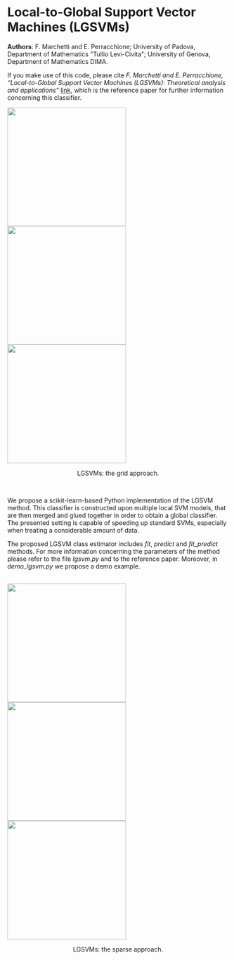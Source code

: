 # Local-to-Global Support Vector Machines (LGSVMs)

**Authors**: F. Marchetti and E. Perracchione; University of Padova, Department of Mathematics "Tullio Levi-Civita"; University of Genova, Department of Mathematics DIMA.

If you make use of this code, please cite *F. Marchetti and E. Perracchione, “Local-to-Global Support Vector Machines (LGSVMs): Theoretical analysis and applications”* [link](https://www.researchgate.net/publication/343079657_Local-to-Global_Support_Vector_Machines_LGSVMs_Theoretical_analysis_and_applications), which is the reference paper for further information concerning this classifier.

 <div class="row">
    <img src="https://iili.io/JyowwQ.png" width="270">
    <img src="https://iili.io/JyojAx.png" width="270">
    <img src="https://iili.io/JyoeoB.png" width="270">
  <caption> <p align="center"> LGSVMs: the grid approach. </p> </caption>
</div>
<br />

We propose a scikit-learn-based Python implementation of the LGSVM method. This classifier is constructed upon multiple local SVM models, that are then merged and glued together in order to obtain a global classifier. The presented setting is capable of speeding up standard SVMs, especially when treating a considerable amount of data.

The proposed LGSVM class estimator includes _fit_, _predict_ and _fit_predict_ methods. For more information concerning the parameters of the method please refer to the file *lgsvm.py* and to the reference paper. Moreover, in *demo_lgsvm.py* we propose a demo example.

<br />
 <div class="row">
    <img src="https://iili.io/JyoNtV.png" width="270">
    <img src="https://iili.io/JyoSKF.png" width="270">
    <img src="https://iili.io/JyovP1.png" width="270">
  <caption> <p align="center"> LGSVMs: the sparse approach. </p> </caption>
</div>




